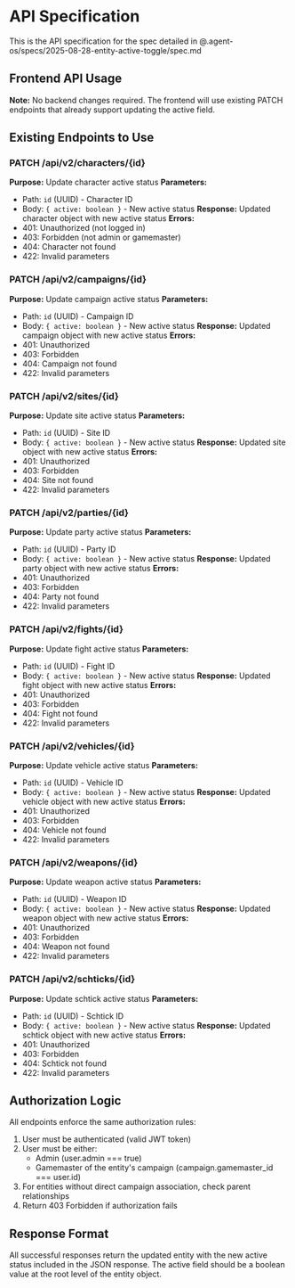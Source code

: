 # API Specification

This is the API specification for the spec detailed in @.agent-os/specs/2025-08-28-entity-active-toggle/spec.md

## Frontend API Usage

**Note:** No backend changes required. The frontend will use existing PATCH endpoints that already support updating the active field.

## Existing Endpoints to Use

### PATCH /api/v2/characters/{id}

**Purpose:** Update character active status
**Parameters:** 
- Path: `id` (UUID) - Character ID
- Body: `{ active: boolean }` - New active status
**Response:** Updated character object with new active status
**Errors:** 
- 401: Unauthorized (not logged in)
- 403: Forbidden (not admin or gamemaster)
- 404: Character not found
- 422: Invalid parameters

### PATCH /api/v2/campaigns/{id}

**Purpose:** Update campaign active status
**Parameters:**
- Path: `id` (UUID) - Campaign ID  
- Body: `{ active: boolean }` - New active status
**Response:** Updated campaign object with new active status
**Errors:**
- 401: Unauthorized
- 403: Forbidden
- 404: Campaign not found
- 422: Invalid parameters

### PATCH /api/v2/sites/{id}

**Purpose:** Update site active status
**Parameters:**
- Path: `id` (UUID) - Site ID
- Body: `{ active: boolean }` - New active status
**Response:** Updated site object with new active status
**Errors:**
- 401: Unauthorized
- 403: Forbidden
- 404: Site not found
- 422: Invalid parameters

### PATCH /api/v2/parties/{id}

**Purpose:** Update party active status
**Parameters:**
- Path: `id` (UUID) - Party ID
- Body: `{ active: boolean }` - New active status
**Response:** Updated party object with new active status
**Errors:**
- 401: Unauthorized
- 403: Forbidden
- 404: Party not found
- 422: Invalid parameters

### PATCH /api/v2/fights/{id}

**Purpose:** Update fight active status
**Parameters:**
- Path: `id` (UUID) - Fight ID
- Body: `{ active: boolean }` - New active status
**Response:** Updated fight object with new active status
**Errors:**
- 401: Unauthorized
- 403: Forbidden
- 404: Fight not found
- 422: Invalid parameters

### PATCH /api/v2/vehicles/{id}

**Purpose:** Update vehicle active status
**Parameters:**
- Path: `id` (UUID) - Vehicle ID
- Body: `{ active: boolean }` - New active status
**Response:** Updated vehicle object with new active status
**Errors:**
- 401: Unauthorized
- 403: Forbidden
- 404: Vehicle not found
- 422: Invalid parameters

### PATCH /api/v2/weapons/{id}

**Purpose:** Update weapon active status
**Parameters:**
- Path: `id` (UUID) - Weapon ID
- Body: `{ active: boolean }` - New active status
**Response:** Updated weapon object with new active status
**Errors:**
- 401: Unauthorized
- 403: Forbidden
- 404: Weapon not found
- 422: Invalid parameters

### PATCH /api/v2/schticks/{id}

**Purpose:** Update schtick active status
**Parameters:**
- Path: `id` (UUID) - Schtick ID
- Body: `{ active: boolean }` - New active status
**Response:** Updated schtick object with new active status
**Errors:**
- 401: Unauthorized
- 403: Forbidden
- 404: Schtick not found
- 422: Invalid parameters

## Authorization Logic

All endpoints enforce the same authorization rules:

1. User must be authenticated (valid JWT token)
2. User must be either:
   - Admin (user.admin === true)
   - Gamemaster of the entity's campaign (campaign.gamemaster_id === user.id)
3. For entities without direct campaign association, check parent relationships
4. Return 403 Forbidden if authorization fails

## Response Format

All successful responses return the updated entity with the new active status included in the JSON response. The active field should be a boolean value at the root level of the entity object.